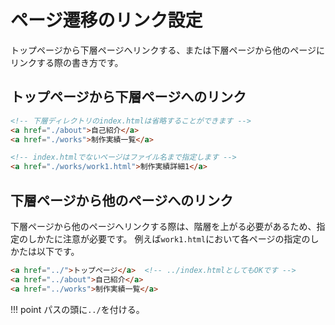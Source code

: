 # ページ遷移のリンク設定

トップページから下層ページへリンクする、または下層ページから他のページにリンクする際の書き方です。

## トップページから下層ページへのリンク

```html
<!-- 下層ディレクトリのindex.htmlは省略することができます -->
<a href="./about">自己紹介</a>
<a href="./works">制作実績一覧</a>

<!-- index.htmlでないページはファイル名まで指定します -->
<a href="./works/work1.html">制作実績詳細1</a>
```

## 下層ページから他のページへのリンク

下層ページから他のページへリンクする際は、階層を上がる必要があるため、指定のしかたに注意が必要です。
例えば`work1.html`において各ページの指定のしかたは以下です。

```html
<a href="../">トップページ</a>  <!-- ../index.htmlとしてもOKです -->
<a href="../about">自己紹介</a>
<a href="../works">制作実績一覧</a>
```

!!! point
    パスの頭に`../`を付ける。


